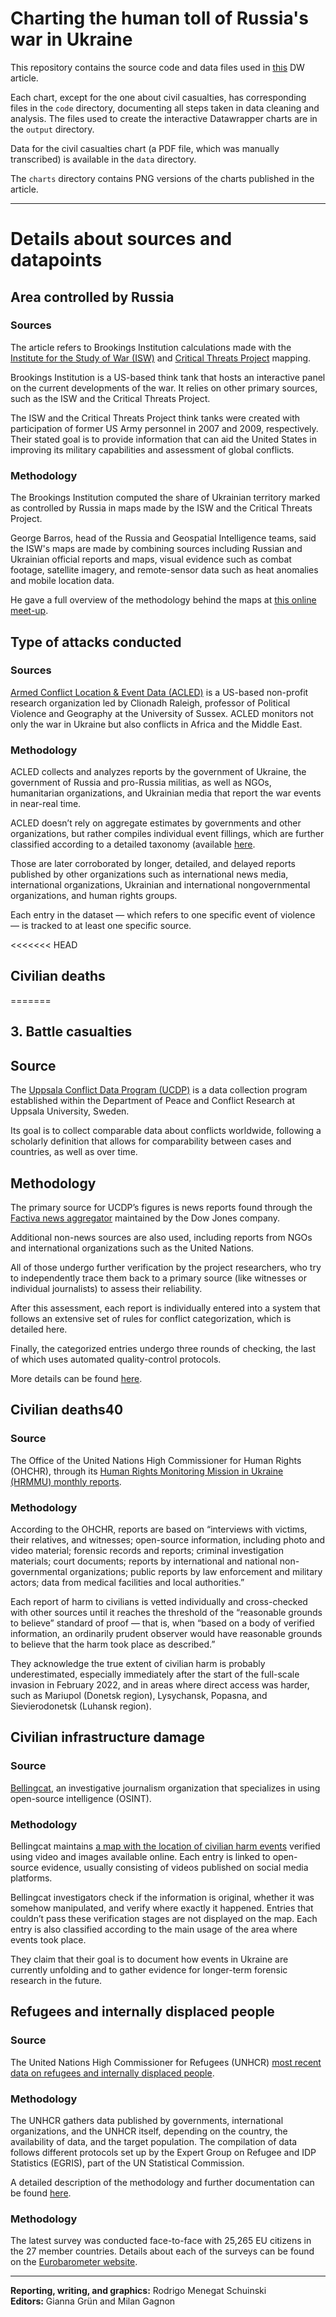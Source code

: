 #  Charting the human toll of Russia's war in Ukraine 
This repository contains the source code and data files used in [this](#) DW article.  

Each chart, except for the one about civil casualties, has corresponding files in the `code` directory, documenting all steps taken in data cleaning and analysis. The files used to create the interactive Datawrapper charts are in the `output` directory.  

Data for the civil casualties chart (a PDF file, which was manually transcribed) is available in the `data` directory.  

The `charts` directory contains PNG versions of the charts published in the article.  


---

# Details about sources and datapoints

## Area controlled by Russia

### Sources

The article refers to Brookings Institution calculations made with the [Institute for the Study of War (ISW)](https://www.understandingwar.org/) and [Critical Threats Project](https://www.criticalthreats.org/) mapping. 

Brookings Institution is a US-based think tank that hosts an interactive panel on the current developments of the war. It relies on other primary sources, such as the ISW and the Critical Threats Project. 
 
The ISW and the Critical Threats Project think tanks were created with participation of former US Army personnel in 2007 and 2009, respectively. Their stated goal is to provide information that can aid the United States in improving its military capabilities and assessment of global conflicts. 

### Methodology

The Brookings Institution computed the share of Ukrainian territory marked as controlled by Russia in maps made by the ISW and the Critical Threats Project. 

George Barros, head of the Russia and Geospatial Intelligence teams, said the ISW's maps are made by combining sources including Russian and Ukrainian official reports and maps, visual evidence such as combat footage, satellite imagery, and remote-sensor data such as heat anomalies and mobile location data. 

He gave a full overview of the methodology behind the maps at [this online meet-up](https://www.youtube.com/watch?v=1iTbT9VyVNo).

## Type of attacks conducted

### Sources

[Armed Conflict Location & Event Data (ACLED)](https://acleddata.com/ukraine-conflict-monitor/) is a US-based non-profit research organization led by Clionadh Raleigh, professor of Political Violence and Geography at the University of Sussex. ACLED monitors not only the war in Ukraine but also conflicts in Africa and the Middle East. 

### Methodology

ACLED collects and analyzes reports by the government of Ukraine, the government of Russia and pro-Russia militias, as well as NGOs, humanitarian organizations, and Ukrainian media that report the war events in near-real time. 

ACLED doesn’t rely on aggregate estimates by governments and other organizations, but rather compiles individual event fillings, which are further classified according to a detailed taxonomy (available [here](https://acleddata.com/knowledge-base/acled-methodology-and-coding-decisions-around-conflict-in-ukraine/). 

Those are later corroborated by longer, detailed, and delayed reports published by other organizations such as international news media, international organizations, Ukrainian and international nongovernmental organizations, and human rights groups. 

Each entry in the dataset — which refers to one specific event of violence — is tracked to at least one specific source. 

<<<<<<< HEAD
## Civilian deaths
=======
## 3. Battle casualties

## Source

The [Uppsala Conflict Data Program (UCDP)](https://ucdp.uu.se/) is a data collection program established within the Department of Peace and Conflict Research at Uppsala University, Sweden.

Its goal is to collect comparable data about conflicts worldwide, following a scholarly definition that allows for comparability between cases and countries, as well as over time.

## Methodology

The primary source for UCDP’s figures is news reports found through the [Factiva news aggregator](https://www.dowjones.com/professional/glossary/factiva/) maintained by the Dow Jones company. 

Additional non-news sources are also used, including reports from NGOs and international organizations such as the United Nations. 

All of those undergo further verification by the project researchers, who try to independently trace them back to a primary source (like witnesses or individual journalists) to assess their reliability. 

After this assessment, each report is individually entered into a system that follows an extensive set of rules for conflict categorization, which is detailed here. 
 
Finally, the categorized entries undergo three rounds of checking, the last of which uses automated quality-control protocols. 

More details can be found [here](https://www.uu.se/en/department/peace-and-conflict-research/research/ucdp/ucdp-methodology). 

## Civilian deaths40

### Source

The Office of the United Nations High Commissioner for Human Rights (OHCHR), through its [Human Rights Monitoring Mission in Ukraine (HRMMU) monthly reports](https://ukraine.ohchr.org/en/reports/periodic-reports-on-the-human-rights-situation-in-ukraine).

### Methodology

According to the OHCHR, reports are based on “interviews with victims, their relatives, and witnesses; open-source information, including photo and video material; forensic records and reports; criminal investigation materials; court documents; reports by international and national non-governmental organizations; public reports by law enforcement and military actors; data from medical facilities and local authorities.” 

Each report of harm to civilians is vetted individually and cross-checked with other sources until it reaches the threshold of the “reasonable grounds to believe” standard of proof — that is, when “based on a body of verified information, an ordinarily prudent observer would have reasonable grounds to believe that the harm took place as described.” 

They acknowledge the true extent of civilian harm is probably underestimated, especially immediately after the start of the full-scale invasion in February 2022, and in areas where direct access was harder, such as Mariupol (Donetsk region), Lysychansk, Popasna, and Sievierodonetsk (Luhansk region). 

## Civilian infrastructure damage

### Source

[Bellingcat](https://www.bellingcat.com/), an investigative journalism organization that specializes in using open-source intelligence (OSINT). 

### Methodology

Bellingcat maintains [a map with the location of civilian harm events](https://ukraine.bellingcat.com/) verified using video and images available online. Each entry is linked to open-source evidence, usually consisting of videos published on social media platforms. 

Bellingcat investigators check if the information is original, whether it was somehow manipulated, and verify where exactly it happened. Entries that couldn’t pass these verification stages are not displayed on the map. Each entry is also classified according to the main usage of the area where events took place.

They claim that their goal is to document how events in Ukraine are currently unfolding and to gather evidence for longer-term forensic research in the future. 

## Refugees and internally displaced people

### Source

The United Nations High Commissioner for Refugees (UNHCR) [most recent data on refugees and internally displaced people](https://www.unhcr.org/refugee-statistics).

### Methodology

The UNHCR gathers data published by governments, international organizations, and the UNHCR itself, depending on the country, the availability of data, and the target population. The compilation of data follows different protocols set up by the Expert Group on Refugee and IDP Statistics (EGRIS), part of the UN Statistical Commission.

A detailed description of the methodology and further documentation can be found [here](https://www.unhcr.org/refugee-statistics/methodology).


### Methodology

The latest survey was conducted face-to-face with 25,265 EU citizens in the 27 member countries. Details about each of the surveys can be found on the [Eurobarometer website](https://europa.eu/eurobarometer/surveys/detail/3215).

---  

**Reporting, writing, and graphics:** Rodrigo Menegat Schuinski  
**Editors:** Gianna Grün and Milan Gagnon
